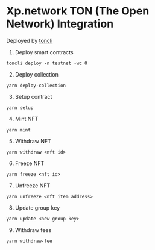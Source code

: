 # Xp.network TON (The Open Network) Integration

Deployed by [toncli](https://github.com/disintar/toncli)


1. Deploy smart contracts

```
toncli deploy -n testnet -wc 0
```

2. Deploy collection

```
yarn deploy-collection
```

3. Setup contract

```
yarn setup
```

4. Mint NFT

```
yarn mint
```

5. Withdraw NFT

```
yarn withdraw <nft id>
```

6. Freeze NFT

```
yarn freeze <nft id>
```

7. Unfreeze NFT

```
yarn unfreeze <nft item address>
```

8. Update group key

```
yarn update <new group key>
```

9. Withdraw fees

```
yarn withdraw-fee
```